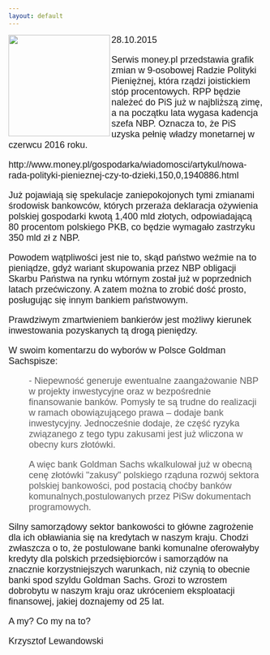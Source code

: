```yaml
---
layout: default
---
```


<img src="{{site.baseurl}}\articles\pictures\465.nbp.jpg"  align="left" width="200"><!--226-->
<p style="margin: 0px 0px 18px; font-size: 18px; font-family: Helvetica;">28.10.2015</p>

<p style="margin: 0px 0px 18px; font-size: 18px; font-family: Helvetica;">Serwis money.pl przedstawia grafik zmian w 9-osobowej Radzie Polityki Pieniężnej, która rządzi joistickiem stóp procentowych. RPP będzie należeć do PiS już w najbliższą zimę, a na początku lata wygasa kadencja szefa NBP. Oznacza to, że PiS uzyska pełnię władzy monetarnej w czerwcu 2016 roku.</p>

<p style="margin: 0px 0px 18px; font-size: 18px; font-family: Helvetica;">http://www.money.pl/gospodarka/wiadomosci/artykul/nowa-rada-polityki-pienieznej-czy-to-dzieki,150,0,1940886.html</p>

<p style="margin: 0px 0px 18px; font-size: 18px; font-family: Helvetica;">Już pojawiają się spekulacje zaniepokojonych tymi zmianami środowisk bankowców, których przeraża deklaracja ożywienia polskiej gospodarki kwotą 1,400 mld złotych, odpowiadającą 80 procentom polskiego PKB, co będzie wymagało zastrzyku 350 mld zł z NBP.</p>

<p style="margin: 0px 0px 18px; font-size: 18px; font-family: Helvetica;">Powodem wątpliwości jest nie to, skąd państwo weźmie na to pieniądze, gdyż wariant skupowania przez NBP obligacji Skarbu Państwa na rynku wtórnym został już w poprzednich latach przećwiczony. A zatem można to zrobić dość prosto, posługując się innym bankiem państwowym.</p>

<p style="margin: 0px 0px 18px; font-size: 18px; font-family: Helvetica;">Prawdziwym zmartwieniem bankierów jest możliwy kierunek inwestowania pozyskanych tą drogą pieniędzy.</p>

<p style="margin: 0px 0px 18px; font-size: 18px; font-family: Helvetica;">W swoim komentarzu do wyborów w Polsce Goldman Sachspisze:</p>

<blockquote style="margin: 0 0 0 40px; border: none; padding: 0px;"><p style="margin: 0px 0px 18px; font-size: 18px; font-family: Helvetica;">- Niepewność generuje ewentualne zaangażowanie NBP w projekty inwestycyjne oraz w bezpośrednie finansowanie banków. Pomysły te są trudne do realizacji w ramach obowiązującego prawa – dodaje bank inwestycyjny. Jednocześnie dodaje, że część ryzyka związanego z tego typu zakusami jest już wliczona w obecny kurs złotówki.</p><p style="margin: 0px 0px 18px; font-size: 18px; font-family: Helvetica;">A więc bank Goldman Sachs wkalkulował już w obecną cenę złotówki "zakusy" polskiego rząduna rozwój sektora polskiej bankowości, pod postacią choćby banków komunalnych,postulowanych przez PiSw dokumentach programowych.</p></blockquote>


<p style="margin: 0px 0px 18px; font-size: 18px; font-family: Helvetica;">Silny samorządowy sektor bankowości to główne zagrożenie dla ich obławiania się na kredytach w naszym kraju. Chodzi zwłaszcza o to, że postulowane banki komunalne oferowałyby kredyty dla polskich przedsiębiorców i samorządów na znacznie korzystniejszych warunkach, niż czynią to obecnie banki spod szyldu Goldman Sachs. Grozi to wzrostem dobrobytu w naszym kraju oraz ukróceniem eksploatacji finansowej, jakiej doznajemy od 25 lat.</p>

<p style="margin: 0px 0px 18px; font-size: 18px; font-family: Helvetica;">A my? Co my na to?</p><p style="margin: 0px 0px 18px; font-size: 18px; font-family: Helvetica;">Krzysztof Lewandowski</p>